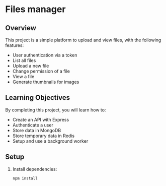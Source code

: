 # Files manager

## Overview

This project is a simple platform to upload and view files, with the following features:
- User authentication via a token
- List all files
- Upload a new file
- Change permission of a file
- View a file
- Generate thumbnails for images

## Learning Objectives

By completing this project, you will learn how to:
- Create an API with Express
- Authenticate a user
- Store data in MongoDB
- Store temporary data in Redis
- Setup and use a background worker

## Setup

1. Install dependencies:
   ```bash
   npm install

